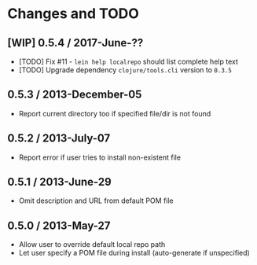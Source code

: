 # Changes and TODO


## [WIP] 0.5.4 / 2017-June-??

* [TODO] Fix #11 - `lein help localrepo` should list complete help text
* [TODO] Upgrade dependency `clojure/tools.cli` version to `0.3.5`


## 0.5.3 / 2013-December-05

* Report current directory too if specified file/dir is not found


## 0.5.2 / 2013-July-07

* Report error if user tries to install non-existent file


## 0.5.1 / 2013-June-29

* Omit description and URL from default POM file


## 0.5.0 / 2013-May-27

* Allow user to override default local repo path
* Let user specify a POM file during install (auto-generate if unspecified)
